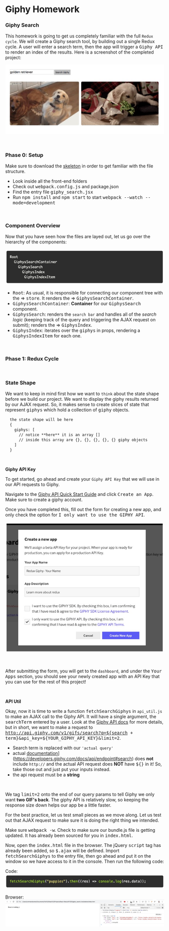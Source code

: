 # Giphy Homework

### **Giphy Search**

This homework is going to get us completely familiar with the full `Redux cycle`. We will create a Giphy search tool, by building out a single Redux cycle. A user will enter a search term, then the app will trigger a <kbd>Giphy API</kbd> to render an index of the results. Here is a screenshot of the completed project:

![alt text](./Assets/Screen&#32;Shot&#32;2020-02-03&#32;at&#32;9.18.06&#32;AM.jpg "Completed Giphy Project Example")

&nbsp;

### **Phase 0: Setup**

Make sure to download the [skeleton](https://open.appacademy.io/learn/swe-online/react/giphy-homework) in order to get familiar with the file structure.
  * Look inside all the front-end folders
  * Check out <kbd>webpack.config.js</kbd> and <kdb>package.json</kdb>
  * Find the entry file <kbd>giphy_search.jsx</kbd>
  * Run <kbd>npm install</kbd> and <kbd>npm start</kbd> to start <kbd>webpack --watch --mode=development</kbd>

&nbsp;

### **Component Overview**

Now that you have seen how the files are layed out, let us go over the hierarchy of the components:

![alt text](Assets/Screen&#32;Shot&#32;2020-02-03&#32;at&#32;9.23.43&#32;AM.jpg "Component Hierarchy Example")

  * <kbd>Root</kbd>: As usual, it is responsible for connecting our component tree with the => <kbd>store</kbd>. It renders the => <kbd>GiphysSearchContainer</kbd>.
  * <kbd>GiphysSearchContainer</kbd>: **Container** for our <kbd>GiphysSearch</kbd> component.
  * <kbd>GiphysSearch</kbd>: renders the `search bar` and handles all of the *search logic* (keeping track of the query and triggering the AJAX request on submit); renders the => <kbd>GiphysIndex</kbd>.
  * <kbd>GiphysIndex</kbd>: iterates over the <kbd>giphys</kbd> in <kdb>props</kdb>, rendering a <kbd>GiphysIndexItem</kbd> for each one.  

&nbsp;

### **Phase 1: Redux Cycle**

&nbsp;

### **State Shape**

We want to keep in mind first how we want to `think` about the state shape before we build our project. We want to display the giphy results returned by our AJAX request. So, it makes sense to create slices of state that represent <kbd>giphys</kbd> which hold a collection of <kbd>giphy</kbd> objects.

      the state shape will be here
      {
        giphys: [
          // notice **here** it is an array []
          // inside this array are {}, {}, {}, {}, {} giphy objects
        ]
      }

&nbsp;

**Giphy API Key**

To get started, go ahead and create your `Giphy API Key` that we will use in our API requests to Giphy.

Navigate to the [Giphy API Quick Start Guide](https://developers.giphy.com/docs/api/#quick-start-guide) and click <kbd>Create an App</kbd>. Make sure to create a giphy account. 

Once you have completed this, fill out the form for creating a new app, and only check the option for <kbd>I only want to use the GIPHY API</kbd>. 

![alt text](./Assets/Screen&#32;Shot&#32;2020-02-03&#32;at&#32;10.47.17&#32;AM.jpg "Giphy Create New App Example")

&nbsp;

After submitting the form, you will get to the `dashboard`, and under the <kbd>Your Apps</kbd> section, you should see your newly created app with an API Key that you can use for the rest of this project!

&nbsp;

**API Util**

Okay, now it is time to write a function <kbd>fetchSearchGiphys</kbd> in `api_util.js` to make an AJAX call to the Giphy API. It will have a single argument, the <kbd>searchTerm</kbd> entered by a user. Look at the [Giphy API docs](https://github.com/Giphy/GiphyAPI) for more details, but in short, we want to make a <GET> request to <kbd>http://api.giphy.com/v1/gifs/search?q=${search + term}&api_key=${YOUR_GIPHY_API_KEY}&limit=2</kbd>.
  * Search term is replaced with our `'actual query'`
  * actual [documentation]([)](https://developers.giphy.com/docs/api/endpoint#search) does **not** include `http://` and the actual API request does **NOT** have <kbd>${}</kbd> in it! So, take those out and just put your inputs instead. 
  * the api request must be a **string**

&nbsp;

We tag <kbd>limit=2</kbd> onto the end of our query params to tell Giphy we only want **two GIF's back**. The giphy API is relatively slow, so keeping the response size down helps our app be a little faster. 

For the best practice, let us test small pieces as we move along. Let us test out that AJAX request to make sure it is doing the right thing we intended. 

Make sure <kbd>webpack -w</kbd>. Check to make sure our bundle.js file is getting updated. It has already been sourced for you in <kbd>index.html</kbd>.

Now, open the <kbd>index.html</kbd> file in the browser. The jQuery <kbd>script</kbd> tag has already been added, so <kbd>$.ajax</kbd> will be defined. Import <kbd>fetchSearchGiphys</kbd> to the entry file, then go ahead and put it on the window so we have access to it in the console. Then run the following code:

Code:
![alt text](./Assets/Screen&#32;Shot&#32;2020-02-03&#32;at&#32;4.jpg "FetchSearchGiphys Test Example")

Browser:
![alt text](./Assets/Screen&#32;Shot&#32;2020-02-03&#32;at&#32;5.jpg "FetchSearchGiphys Browser Example")


